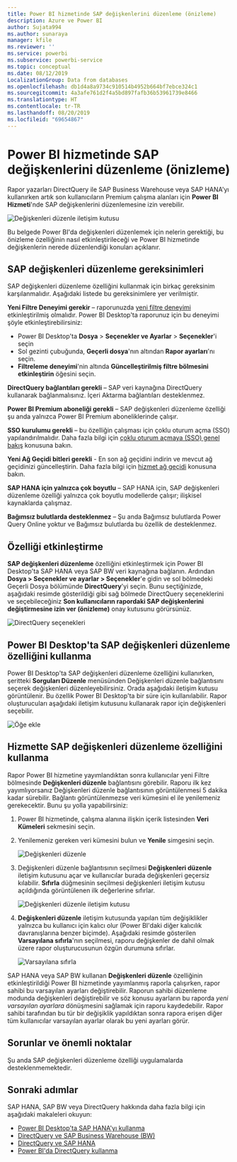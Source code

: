 ```yaml
---
title: Power BI hizmetinde SAP değişkenlerini düzenleme (önizleme)
description: Azure ve Power BI
author: Sujata994
ms.author: sunaraya
manager: kfile
ms.reviewer: ''
ms.service: powerbi
ms.subservice: powerbi-service
ms.topic: conceptual
ms.date: 08/12/2019
LocalizationGroup: Data from databases
ms.openlocfilehash: db1d4a8a9734c910514b4952b664bf7ebce324c1
ms.sourcegitcommit: 4a3afe761d2f4a5bd897fafb36b53961739e8466
ms.translationtype: HT
ms.contentlocale: tr-TR
ms.lasthandoff: 08/20/2019
ms.locfileid: "69654867"
---
```

# <a name="edit-sap-variables-in-the-power-bi-service-preview"></a>Power BI hizmetinde SAP değişkenlerini düzenleme (önizleme)

Rapor yazarları DirectQuery ile SAP Business Warehouse veya SAP HANA'yı kullanırken artık son kullanıcıların Premium çalışma alanları için **Power BI Hizmeti**'nde SAP değişkenlerini düzenlemesine izin verebilir.

![Değişkenleri düzenle iletişim kutusu](media/service-edit-sap-variables/sap-edit-variables-dialog.png)

Bu belgede Power BI'da değişkenleri düzenlemek için nelerin gerektiği, bu önizleme özelliğinin nasıl etkinleştirileceği ve Power BI hizmetinde değişkenlerin nerede düzenlendiği konuları açıklanır.

## <a name="requirements-for-sap-edit-variables"></a>SAP değişkenleri düzenleme gereksinimleri

SAP değişkenleri düzenleme özelliğini kullanmak için birkaç gereksinim karşılanmalıdır. Aşağıdaki listede bu gereksinimlere yer verilmiştir.

**Yeni Filtre Deneyimi gerekir** – raporunuzda [yeni filtre deneyimi](power-bi-report-filter.md) etkinleştirilmiş olmalıdır. Power BI Desktop'ta raporunuz için bu deneyimi şöyle etkinleştirebilirsiniz:
- Power BI Desktop'ta **Dosya** > **Seçenekler ve Ayarlar** > **Seçenekler**'i seçin
- Sol gezinti çubuğunda, **Geçerli dosya**'nın altından **Rapor ayarları**'nı seçin.
- **Filtreleme deneyimi**'nin altında **Güncelleştirilmiş filtre bölmesini etkinleştirin** öğesini seçin.

**DirectQuery bağlantıları gerekli** – SAP veri kaynağına DirectQuery kullanarak bağlanmalısınız. İçeri Aktarma bağlantıları desteklenmez.

**Power BI Premium aboneliği gerekli** – SAP değişkenleri düzenleme özelliği şu anda yalnızca Power BI Premium aboneliklerinde çalışır.

**SSO kurulumu gerekli** – bu özelliğin çalışması için çoklu oturum açma (SSO) yapılandırılmalıdır. Daha fazla bilgi için [çoklu oturum açmaya (SSO) genel bakış](service-gateway-sso-overview.md) konusuna bakın.

**Yeni Ağ Geçidi bitleri gerekli** - En son ağ geçidini indirin ve mevcut ağ geçidinizi güncelleştirin. Daha fazla bilgi için [hizmet ağ geçidi](service-gateway-onprem.md) konusuna bakın.

**SAP HANA için yalnızca çok boyutlu** – SAP HANA için, SAP değişkenleri düzenleme özelliği yalnızca çok boyutlu modellerde çalışır; ilişkisel kaynaklarda çalışmaz.

**Bağımsız bulutlarda desteklenmez** – Şu anda Bağımsız bulutlarda Power Query Online yoktur ve Bağımsız bulutlarda bu özellik de desteklenmez.

## <a name="how-to-enable-the-feature"></a>Özelliği etkinleştirme

**SAP değişkenleri düzenleme** özelliğini etkinleştirmek için Power BI Desktop'ta SAP HANA veya SAP BW veri kaynağına bağlanın. Ardından **Dosya > Seçenekler ve ayarlar > Seçenekler**'e gidin ve sol bölmedeki Geçerli Dosya bölümünde **DirectQuery**'yi seçin. Bunu seçtiğinizde, aşağıdaki resimde gösterildiği gibi sağ bölmede DirectQuery seçeneklerini ve seçebileceğiniz **Son kullanıcıların rapordaki SAP değişkenlerini değiştirmesine izin ver (önizleme)** onay kutusunu görürsünüz.

![DirectQuery seçenekleri](media/service-edit-sap-variables/sap-preview-setting-in-desktop.png)

## <a name="use-sap-edit-variables-in-power-bi-desktop"></a>Power BI Desktop'ta SAP değişkenleri düzenleme özelliğini kullanma

Power BI Desktop'ta SAP değişkenleri düzenleme özelliğini kullanırken, şeritteki **Sorguları Düzenle** menüsünden Değişkenleri düzenle bağlantısını seçerek değişkenleri düzenleyebilirsiniz. Orada aşağıdaki iletişim kutusu görüntülenir. Bu özellik Power BI Desktop'ta bir süre için kullanılabilir. Rapor oluşturucuları aşağıdaki iletişim kutusunu kullanarak rapor için değişkenleri seçebilir.

![Öğe ekle](media/service-edit-sap-variables/sap-variables-add-items.png)

## <a name="use-sap-edit-variables-in-the-service"></a>Hizmette SAP değişkenleri düzenleme özelliğini kullanma

Rapor Power BI hizmetine yayımlandıktan sonra kullanıcılar yeni Filtre bölmesinde **Değişkenleri düzenle** bağlantısını görebilir. Raporu ilk kez yayımlıyorsanız Değişkenleri düzenle bağlantısının görüntülenmesi 5 dakika kadar sürebilir. Bağlantı görüntülenmezse veri kümesini el ile yenilemeniz gerekecektir.
Bunu şu yolla yapabilirsiniz:

1. Power BI hizmetinde, çalışma alanına ilişkin içerik listesinden **Veri Kümeleri** sekmesini seçin.

2. Yenilemeniz gereken veri kümesini bulun ve **Yenile** simgesini seçin.

    ![Değişkenleri düzenle](media/service-edit-sap-variables/sap-edit-variables-link.png)

3. Değişkenleri düzenle bağlantısının seçilmesi **Değişkenleri düzenle** iletişim kutusunu açar ve kullanıcılar burada değişkenleri geçersiz kılabilir. **Sıfırla** düğmesinin seçilmesi değişkenleri iletişim kutusu açıldığında görüntülenen ilk değerlerine sıfırlar.

    ![Değişkenleri düzenle iletişim kutusu](media/service-edit-sap-variables/sap-edit-variables-dialog.png)

4. **Değişkenleri düzenle** iletişim kutusunda yapılan tüm değişiklikler yalnızca bu kullanıcı için kalıcı olur (Power BI'daki diğer kalıcılık davranışlarına benzer biçimde). Aşağıdaki resimde gösterilen **Varsayılana sıfırla**'nın seçilmesi, raporu değişkenler de dahil olmak üzere rapor oluşturucusunun özgün durumuna sıfırlar.

    ![Varsayılana sıfırla](media/service-edit-sap-variables/reset-to-default.png)

SAP HANA veya SAP BW kullanan **Değişkenleri düzenle** özelliğinin etkinleştirildiği Power BI hizmetinde yayımlanmış raporla çalışırken, rapor sahibi bu varsayılan ayarları değiştirebilir. Raporun sahibi düzenleme modunda değişkenleri değiştirebilir ve söz konusu ayarların bu raporda *yeni varsayılan ayarlara* dönüşmesini sağlamak için raporu kaydedebilir. Rapor sahibi tarafından bu tür bir değişiklik yapıldıktan sonra rapora erişen diğer tüm kullanıcılar varsayılan ayarlar olarak bu yeni ayarları görür.

## <a name="issues-and-considerations"></a>Sorunlar ve önemli noktalar

Şu anda SAP değişkenleri düzenleme özelliği uygulamalarda desteklenmemektedir.

## <a name="next-steps"></a>Sonraki adımlar

SAP HANA, SAP BW veya DirectQuery hakkında daha fazla bilgi için aşağıdaki makaleleri okuyun:

- [Power BI Desktop'ta SAP HANA'yı kullanma](desktop-sap-hana.md)
- [DirectQuery ve SAP Business Warehouse (BW)](desktop-directquery-sap-bw.md)
- [DirectQuery ve SAP HANA](desktop-directquery-sap-hana.md)
- [Power BI'da DirectQuery kullanma](desktop-directquery-about.md)